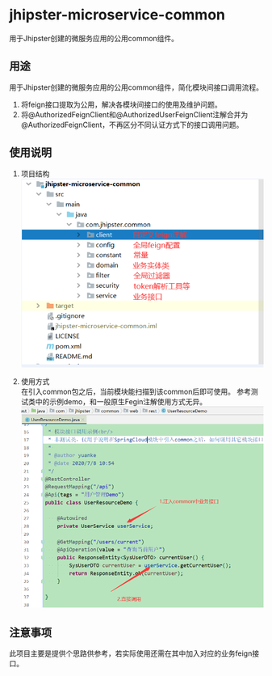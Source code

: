 # jhipster-microservice-common
用于Jhipster创建的微服务应用的公用common组件。  

## 用途
用于Jhipster创建的微服务应用的公用common组件，简化模块间接口调用流程。  
1. 将feign接口提取为公用，解决各模块间接口的使用及维护问题。
2. 将@AuthorizedFeignClient和@AuthorizedUserFeignClient注解合并为@AuthorizedFeignClient，不再区分不同认证方式下的接口调用问题。  

## 使用说明
1. 项目结构  
![项目结构](./src/test/resources/pic/projectStructure.png)

2. 使用方式  
在引入common包之后，当前模块能扫描到该common后即可使用。
参考测试类中的示例demo，和一般原生Fegin注解使用方式无异。
![使用方法](./src/test/resources/pic/useMethod.png)

## 注意事项
此项目主要是提供个思路供参考，若实际使用还需在其中加入对应的业务feign接口。

